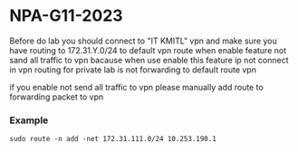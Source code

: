 # NPA-G11-2023

Before do lab you should connect to "IT KMITL" vpn and make sure you have routing to 172.31.Y.0/24 to default vpn route
when enable feature not sand all traffic to vpn bacause when use enable this feature ip not connect in vpn routing for
private lab is not forwarding to default route vpn

if you enable not send all traffic to vpn please manually add route to forwarding packet to vpn

### Example

``` sudo route -n add -net 172.31.111.0/24 10.253.190.1 ```